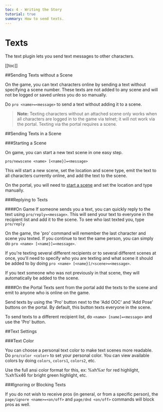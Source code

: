 ```yaml
---
toc: 4 - Writing the Story
tutorial: true
summary: How to send texts.
---
```

# Texts

The text plugin lets you send text messages to other characters.

[[toc]]

##Sending Texts without a Scene

On the game, you can text characters online by sending a text without specifying a scene number. These texts are not added to any scene and will not be logged or saved unless you do so manually.

Do `pro <name>=<message>` to send a text without adding it to a scene.

> **Note:** Texting characters without an attached scene only works when all characters are logged in to the game via telnet; it will not work via the portal. Texting via the portal requires a scene.

##Sending Texts in a Scene

###Starting a Scene

On game, you can start a new text scene in one easy step.

`pro/newscene <name> [<name}]=<message>`

This will start a new scene, set the location and scene type, emit the text to all characters currently online, and add the text to the scene.

On the portal, you will need to [start a scene](/help/scenes_tutorial#starting-a-scene) and set the location and type manually.

###Replying to Texts

####On Game
If someone sends you a text, you can quickly reply to the text using `pro/reply=<message>`. This will send your text to everyone in the recipient list and add it to the scene. To see who last texted you, type `pro/reply`

On the game, the 'pro' command will remember the last character and scene you texted. If you continue to text the same person, you can simply do `pro <name> [<name}]=<message>`.

If you're texting several different recipients or to several different scenes at once, you'll need to specify who you are texting and what scene it should be added to by doing `pro <name> [<name}]/<scene>=<message>`.

If you text someone who was not previously in that scene, they will automatically be added to the scene.

####On the Portal
Texts sent from the portal add the texts to the scene and emit to anyone who is online on the game.

Send texts by using the 'Pro' button next to the 'Add OOC' and 'Add Pose' buttons on the portal. By default, this button texts everyone in the scene.

To send texts to a different recipient list, do `<name> [name]=<message>` and use the 'Pro' button.

##Text Settings

###Text Color

You can choose a personal text color to make text scenes more readable. Do `pro/color <color>` to set your personal color.  You can view available colors by doing `colors`, `colors1`, `colors2`, etc.

Use the full ansi color format for this, ex: \%xh\%xr for red highlight, \%xh\%x46 for bright green highlight, etc.

###Ignoring or Blocking Texts

If you do not wish to receive pros (in general, or from a specific person), the `page/ignore <name>=<on/off>` and `page/dnd <on/off>` commands will block pros as well.
